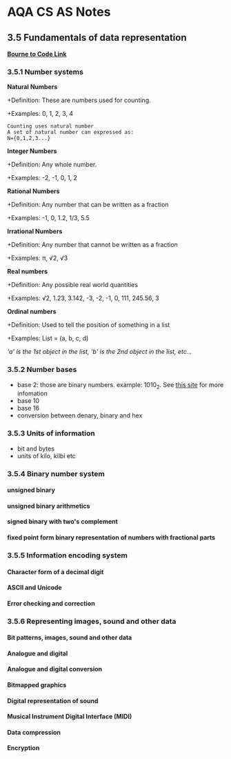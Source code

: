 # AQA CS AS Notes

## 3.5 Fundamentals of data representation

**[Bourne to Code Link](https://bournetocode.com/projects/AQA_AS_Theory/pages/3-5.html)**

### 3.5.1 Number systems
**Natural Numbers**

+Definition: These are numbers used for counting.

+Examples: 0, 1, 2, 3, 4
``` 
Counting uses natural number
A set of natural number can expressed as:
N={0,1,2,3...}

```

**Integer Numbers**

+Definition: Any whole number.

+Examples: -2, -1, 0, 1, 2

**Rational Numbers**

+Definition: Any number that can be written as a fraction

+Examples: -1, 0, 1.2, 1/3, 5.5

**Irrational Numbers**

+Definition: Any number that cannot be written as a fraction

+Examples: π, √2, √3

**Real numbers**

+Definition: Any possible real world quantities

+Examples: √2, 1.23, 3.142, -3, -2, -1, 0, 111, 245.56, 3

**Ordinal numbers**

+Definition: Used to tell the position of something in a list

+Examples: List = (a, b, c, d)

*'a' is the 1st object in the list, 'b' is the 2nd object in the list, etc...*



### 3.5.2 Number bases
+ base 2: those are binary numbers. example: 1010<sub>2</sub>. See [this site](https://bournetocode.com/projects/AQA_AS_Theory/pages/3-5.html) for more infomation
+ base 10
+ base 16
+ conversion between denary, binary and hex

### 3.5.3 Units of information
+ bit and bytes
+ units of kilo, kilbi etc

### 3.5.4 Binary number system

#### unsigned binary
#### unsigned binary arithmetics
#### signed binary with two's complement
#### fixed point form binary representation of numbers with fractional parts

### 3.5.5 Information encoding system

#### Character form of a decimal digit
#### ASCII and Unicode
#### Error checking and correction

### 3.5.6 Representing images, sound and other data

#### Bit patterns, images,  sound  and other  data
#### Analogue and digital
#### Analogue and digital conversion
#### Bitmapped graphics
#### Digital representation of sound
#### Musical Instrument Digital Interface (MIDI)
#### Data compression
#### Encryption
